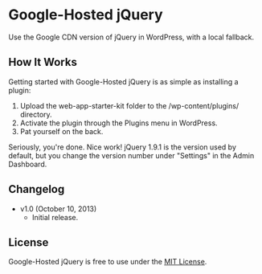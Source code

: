 # Google-Hosted jQuery
Use the Google CDN version of jQuery in WordPress, with a local fallback.


## How It Works
Getting started with Google-Hosted jQuery is as simple as installing a plugin:

1. Upload the web-app-starter-kit folder to the /wp-content/plugins/ directory.
2. Activate the plugin through the Plugins menu in WordPress.
3. Pat yourself on the back.

Seriously, you're done. Nice work! jQuery 1.9.1 is the version used by default, but you change the version number under "Settings" in the Admin Dashboard.


## Changelog
* v1.0 (October 10, 2013)
  * Initial release.


## License
Google-Hosted jQuery is free to use under the [MIT License](http://gomakethings.com/mit/).